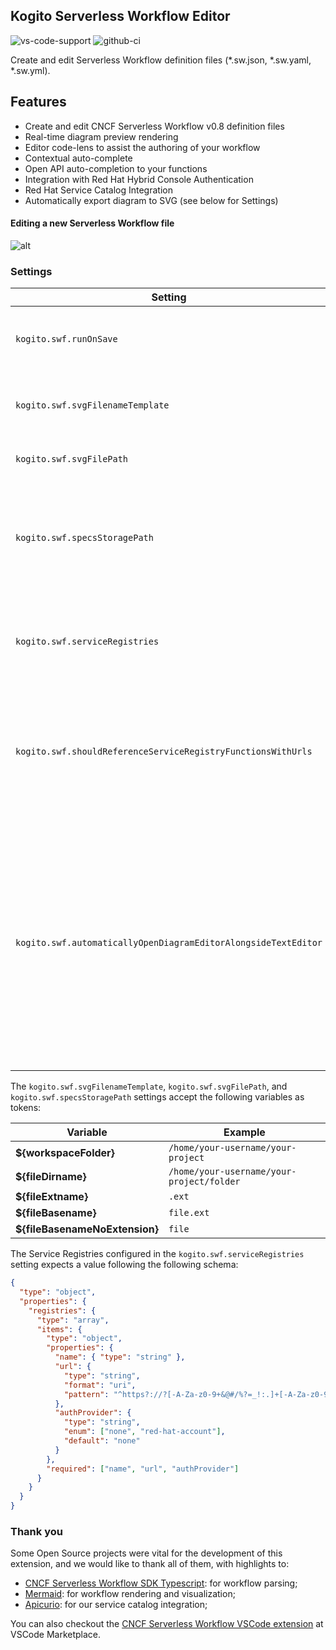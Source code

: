 ## Kogito Serverless Workflow Editor

![vs-code-support](https://img.shields.io/badge/Visual%20Studio%20Code-1.66.0+-blue.svg)
![github-ci](https://github.com/kiegroup/kie-tools/actions/workflows/ci_build.yml/badge.svg)

Create and edit Serverless Workflow definition files (\*.sw.json, \*.sw.yaml, \*.sw.yml).

## Features

- Create and edit CNCF Serverless Workflow v0.8 definition files
- Real-time diagram preview rendering
- Editor code-lens to assist the authoring of your workflow
- Contextual auto-complete
- Open API auto-completion to your functions
- Integration with Red Hat Hybrid Console Authentication
- Red Hat Service Catalog Integration
- Automatically export diagram to SVG (see below for Settings)

#### Editing a new Serverless Workflow file

![alt](./gifs/sw.gif?raw=true)

### Settings

| Setting                                                        | Description                                                                                                                                                                                                                                             | Default value                                                                    |
| -------------------------------------------------------------- | ------------------------------------------------------------------------------------------------------------------------------------------------------------------------------------------------------------------------------------------------------- | -------------------------------------------------------------------------------- |
| `kogito.swf.runOnSave`                                         | Execute a command on each save operation of the SW file                                                                                                                                                                                                 | `extension.kogito.swf.silentlyGenerateSvg`                                       |
| `kogito.swf.svgFilenameTemplate`                               | Filename template to be used when generating SVG files                                                                                                                                                                                                  | `${fileBasenameNoExtension}.svg`                                                 |
| `kogito.swf.svgFilePath`                                       | Where to save generated SVG files                                                                                                                                                                                                                       | `${fileDirname}`                                                                 |
| `kogito.swf.specsStoragePath`                                  | Directory where spec files are stored (defaults to a 'specs' directory in the same path as the Serverless Workflow file).                                                                                                                               | `${fileDirname}/specs`                                                           |
| `kogito.swf.serviceRegistries`                                 | List of Service Registries to fetch artifacts that improve the functions autocompletion mechanism.                                                                                                                                                      | `(empty)`                                                                        |
| `kogito.swf.shouldReferenceServiceRegistryFunctionsWithUrls`   | When adding a function coming from a Service Registry, use its URL to reference it, instead of downloading the file.                                                                                                                                    | `false`                                                                          |
| `kogito.swf.automaticallyOpenDiagramEditorAlongsideTextEditor` | When opening Serverless Workflow files, decide whether or not to open the Diagram Editor alongside the text editor. Regardless of the configured option, you can always open the Serverless Workflow Diagram Editor using the 'Open as Diagram' button. | `Ask next time` (possible: `Open automatically`, `Do not open`, `Ask next time`) |

The `kogito.swf.svgFilenameTemplate`, `kogito.swf.svgFilePath`, and `kogito.swf.specsStoragePath` settings accept the following variables as tokens:

| Variable                       | Example                                   |
| ------------------------------ | ----------------------------------------- |
| **${workspaceFolder}**         | `/home/your-username/your-project`        |
| **${fileDirname}**             | `/home/your-username/your-project/folder` |
| **${fileExtname}**             | `.ext`                                    |
| **${fileBasename}**            | `file.ext`                                |
| **${fileBasenameNoExtension}** | `file`                                    |

The Service Registries configured in the `kogito.swf.serviceRegistries` setting expects a value following the following schema:

```json
{
  "type": "object",
  "properties": {
    "registries": {
      "type": "array",
      "items": {
        "type": "object",
        "properties": {
          "name": { "type": "string" },
          "url": {
            "type": "string",
            "format": "uri",
            "pattern": "^https?://?[-A-Za-z0-9+&@#/%?=_!:.]+[-A-Za-z0-9+&@#/%=~_|]"
          },
          "authProvider": {
            "type": "string",
            "enum": ["none", "red-hat-account"],
            "default": "none"
          }
        },
        "required": ["name", "url", "authProvider"]
      }
    }
  }
}
```

### Thank you

Some Open Source projects were vital for the development of this extension, and we would like to thank all of them, with highlights to:

- [CNCF Serverless Workflow SDK Typescript](https://github.com/serverlessworkflow/sdk-typescript): for workflow parsing;
- [Mermaid](https://mermaid-js.github.io/): for workflow rendering and visualization;
- [Apicurio](https://www.apicur.io/): for our service catalog integration;

You can also checkout the [CNCF Serverless Workflow VSCode extension](https://marketplace.visualstudio.com/items?itemName=serverlessworkflow.serverless-workflow-vscode-extension) at VSCode Marketplace.
